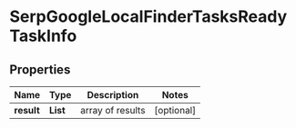 # SerpGoogleLocalFinderTasksReadyTaskInfo


## Properties

| Name | Type | Description | Notes |
|------------ | ------------- | ------------- | -------------|
**result** | **List<SerpGoogleLocalFinderTasksReadyResultInfo>** | array of results |[optional]|